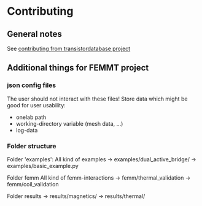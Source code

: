 # Contributing

## General notes
See [contributing from transistordatabase project](https://github.com/upb-lea/transistordatabase/blob/main/Contributing.rst)

## Additional things for FEMMT project

### json config files
The user should not interact with these files!
Store data which might be good for user usability:
* onelab path
* working-directory variable (mesh data, ...)
* log-data

### Folder structure
Folder 'examples':
All kind of examples
-> examples/dual_active_bridge/
-> examples/basic_example.py

Folder femm
All kind of femm-interactions
-> femm/thermal_validation
-> femm/coil_validation

Folder results 
 -> results/magnetics/
 -> results/thermal/
